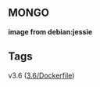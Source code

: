 ## MONGO

 **image from debian:jessie**

## Tags
   v3.6 ([3.6/Dockerfile](https://github.com/lyberteam/mongo/tree/3.6))
